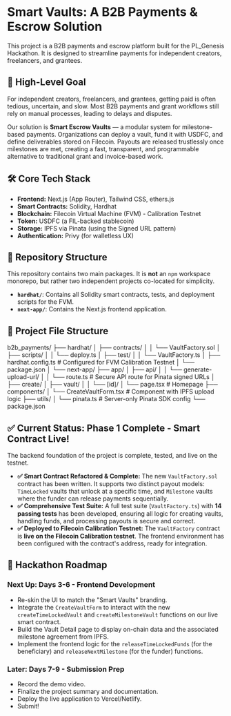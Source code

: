 # Smart Vaults: A B2B Payments & Escrow Solution

This project is a B2B payments and escrow platform built for the PL_Genesis Hackathon. It is designed to streamline payments for independent creators, freelancers, and grantees.

## 🎯 High-Level Goal

For independent creators, freelancers, and grantees, getting paid is often tedious, uncertain, and slow. Most B2B payments and grant workflows still rely on manual processes, leading to delays and disputes.

Our solution is **Smart Escrow Vaults** — a modular system for milestone-based payments. Organizations can deploy a vault, fund it with USDFC, and define deliverables stored on Filecoin. Payouts are released trustlessly once milestones are met, creating a fast, transparent, and programmable alternative to traditional grant and invoice-based work.

## 🛠️ Core Tech Stack

-   **Frontend:** Next.js (App Router), Tailwind CSS, ethers.js
-   **Smart Contracts:** Solidity, Hardhat
-   **Blockchain:** Filecoin Virtual Machine (FVM) - Calibration Testnet
-   **Token:** USDFC (a FIL-backed stablecoin)
-   **Storage:** IPFS via Pinata (using the Signed URL pattern)
-   **Authentication:** Privy (for walletless UX)

## 📂 Repository Structure

This repository contains two main packages. It is **not** an `npm` workspace monorepo, but rather two independent projects co-located for simplicity.

-   **`hardhat/`**: Contains all Solidity smart contracts, tests, and deployment scripts for the FVM.
-   **`next-app/`**: Contains the Next.js frontend application.
## 📁 Project File Structure

b2b_payments/
├── hardhat/
│ ├── contracts/
│ │ └── VaultFactory.sol
│ ├── scripts/
│ │ └── deploy.ts
│ ├── test/
│ │ └── VaultFactory.ts
│ ├── hardhat.config.ts # Configured for FVM Calibration Testnet
│ └── package.json
│
└── next-app/
├── app/
│ ├── api/
│ │ └── generate-upload-url/
│ │ └── route.ts # Secure API route for Pinata signed URLs
│ ├── create/
│ ├── vault/
│ │ └── [id]/
│ └── page.tsx # Homepage
├── components/
│ └── CreateVaultForm.tsx # Component with IPFS upload logic
├── utils/
│ └── pinata.ts # Server-only Pinata SDK config
└── package.json
      

## ✅ Current Status: Phase 1 Complete - Smart Contract Live!

The backend foundation of the project is complete, tested, and live on the testnet.

-   **✅ Smart Contract Refactored & Complete:** The new `VaultFactory.sol` contract has been written. It supports two distinct payout models: `TimeLocked` vaults that unlock at a specific time, and `Milestone` vaults where the funder can release payments sequentially.
-   **✅ Comprehensive Test Suite:** A full test suite (`VaultFactory.ts`) with **14 passing tests** has been developed, ensuring all logic for creating vaults, handling funds, and processing payouts is secure and correct.
-   **✅ Deployed to Filecoin Calibration Testnet:** The `VaultFactory` contract is **live on the Filecoin Calibration testnet**. The frontend environment has been configured with the contract's address, ready for integration.

## 🚀 Hackathon Roadmap

### **Next Up: Days 3-6 - Frontend Development**
-   Re-skin the UI to match the "Smart Vaults" branding.
-   Integrate the `CreateVaultForm` to interact with the new `createTimeLockedVault` and `createMilestoneVault` functions on our live smart contract.
-   Build the Vault Detail page to display on-chain data and the associated milestone agreement from IPFS.
-   Implement the frontend logic for the `releaseTimeLockedFunds` (for the beneficiary) and `releaseNextMilestone` (for the funder) functions.

### **Later: Days 7-9 - Submission Prep**
-   Record the demo video.
-   Finalize the project summary and documentation.
-   Deploy the live application to Vercel/Netlify.
-   Submit!
